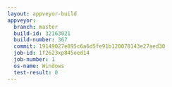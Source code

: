 ```yaml
---
layout: appveyor-build
appveyor:
  branch: master
  build-id: 32163021
  build-number: 367
  commit: 19149027e895c6a6d5fe91b120078143e27aed30
  job-id: 1f2623xp845oed14
  job-number: 1
  os-name: Windows
  test-result: 0
---
```

